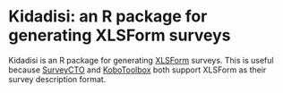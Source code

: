 # Kidadisi: an R package for generating XLSForm surveys

Kidadisi is an R package for generating [XLSForm](https://xlsform.org/) surveys.
This is useful because [SurveyCTO](https://www.surveycto.com/) and [KoboToolbox](https://www.kobotoolbox.org/) both support XLSForm as their survey description format.

